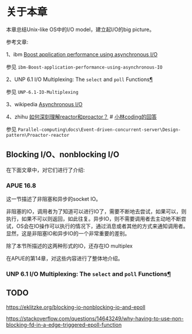 # 关于本章

本章总结Unix-like OS中的I/O model，建立起I/O的big picture。

参考文章: 

1、ibm [Boost application performance using asynchronous I/O](https://developer.ibm.com/technologies/linux/articles/l-async/)

参见 `ibm-Boost-application-performance-using-asynchronous-IO`

2、UNP 6.1 I/O Multiplexing: The `select` and `poll` Functions[¶](https://notes.shichao.io/unp/ch6/#chapter-6-io-multiplexing-the-select-and-poll-functions)

参见 `UNP-6.1-IO-Multiplexing`

3、wikipedia [Asynchronous I/O](https://en.wikipedia.org/wiki/Asynchronous_I/O)

4、zhihu [如何深刻理解reactor和proactor？](https://www.zhihu.com/question/26943938) # [小林coding的回答](https://www.zhihu.com/question/26943938/answer/1856426252) 

参见 `Parallel-computing\docs\Event-driven-concurrent-server\Design-pattern\Proactor-reactor`

## Blocking I/O、nonblocking I/O

在下面文章中，对它们进行了介绍:

### APUE 16.8

这一节描述了非阻塞和异步的socket IO。

非阻塞的IO，调用者为了知道可以进行IO了，需要不断地去尝试，如果可以，则执行，如果不可以则返回，如此往复。异步IO，则不需要调用者去主动地不断尝试，OS会在IO操作可以执行的情况下，通过消息或者其他的方式来通知调用者。显然，这是非阻塞IO和异步IO的一个非常重要的差别。

除了本节所描述的这两种形式的IO，还存在IO multiplex

在APUE的第14章，对这些内容进行了整体地介绍。

### UNP 6.1 I/O Multiplexing: The `select` and `poll` Functions[¶](https://notes.shichao.io/unp/ch6/#chapter-6-io-multiplexing-the-select-and-poll-functions)

## TODO

https://eklitzke.org/blocking-io-nonblocking-io-and-epoll

https://stackoverflow.com/questions/14643249/why-having-to-use-non-blocking-fd-in-a-edge-triggered-epoll-function

